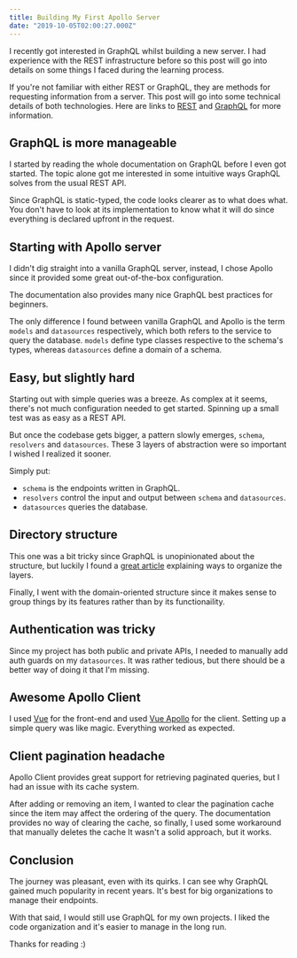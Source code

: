 ```yaml
---
title: Building My First Apollo Server
date: "2019-10-05T02:00:27.000Z"
---
```


I recently got interested in GraphQL whilst building a new server. I had experience with the REST infrastructure before so this post will go into details on some things I faced during the learning process.

If you're not familiar with either REST or GraphQL, they are methods for requesting information from a server. This post will go into some technical details of both technologies. Here are links to [REST](https://restfulapi.net/) and [GraphQL](https://graphql.org/) for more information.

## GraphQL is more manageable

I started by reading the whole documentation on GraphQL before I even got started. The topic alone got me interested in some intuitive ways GraphQL solves from the usual REST API.

Since GraphQL is static-typed, the code looks clearer as to what does what. You don't have to look at its implementation to know what it will do since everything is declared upfront in the request.

## Starting with Apollo server

I didn't dig straight into a vanilla GraphQL server, instead, I chose Apollo since it provided some great out-of-the-box configuration.

The documentation also provides many nice GraphQL best practices for beginners.

The only difference I found between vanilla GraphQL and Apollo is the term `models` and `datasources` respectively, which both refers to the service to query the database. `models` define type classes respective to the schema's types, whereas `datasources` define a domain of a schema.

## Easy, but slightly hard

Starting out with simple queries was a breeze. As complex at it seems, there's not much configuration needed to get started. Spinning up a small test was as easy as a REST API.

But once the codebase gets bigger, a pattern slowly emerges, `schema`, `resolvers` and `datasources`. These 3 layers of abstraction were so important I wished I realized it sooner.

Simply put:

- `schema` is the endpoints written in GraphQL.
- `resolvers` control the input and output between `schema` and `datasources`.
- `datasources` queries the database.

## Directory structure

This one was a bit tricky since GraphQL is unopinionated about the structure, but luckily I found a [great article](https://hackernoon.com/three-ways-to-structure-your-graphql-code-with-apollo-server-4788beed89db) explaining ways to organize the layers.

Finally, I went with the domain-oriented structure since it makes sense to group things by its features rather than by its functionaility.

## Authentication was tricky

Since my project has both public and private APIs, I needed to manually add auth guards on my `datasources`. It was rather tedious, but there should be a better way of doing it that I'm missing.

## Awesome Apollo Client

I used [Vue](https://vuejs.org) for the front-end and used [Vue Apollo](https://vue-apollo.netlify.com) for the client. Setting up a simple query was like magic. Everything worked as expected.

## Client pagination headache

Apollo Client provides great support for retrieving paginated queries, but I had an issue with its cache system.

After adding or removing an item, I wanted to clear the pagination cache since the item may affect the ordering of the query. The documentation provides no way of clearing the cache, so finally, I used some workaround that manually deletes the cache It wasn't a solid approach, but it works.

## Conclusion

The journey was pleasant, even with its quirks. I can see why GraphQL gained much popularity in recent years. It's best for big organizations to manage their endpoints.

With that said, I would still use GraphQL for my own projects. I liked the code organization and it's easier to manage in the long run.

Thanks for reading :)
